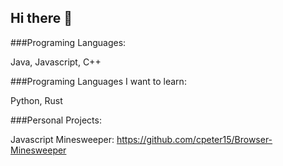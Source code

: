 ## Hi there 👋

###Programing Languages:

Java, Javascript, C++

###Programing Languages I want to learn: 

Python, Rust

###Personal Projects:

Javascript Minesweeper: https://github.com/cpeter15/Browser-Minesweeper

<!--
**cpeter15/cpeter15** is a ✨ _special_ ✨ repository because its `README.md` (this file) appears on your GitHub profile.

Here are some ideas to get you started:

- 🔭 I’m currently working on ...
- 🌱 I’m currently learning ...
- 👯 I’m looking to collaborate on ...
- 🤔 I’m looking for help with ...
- 💬 Ask me about ...
- 📫 How to reach me: ...
- 😄 Pronouns: ...
- ⚡ Fun fact: ...
-->
